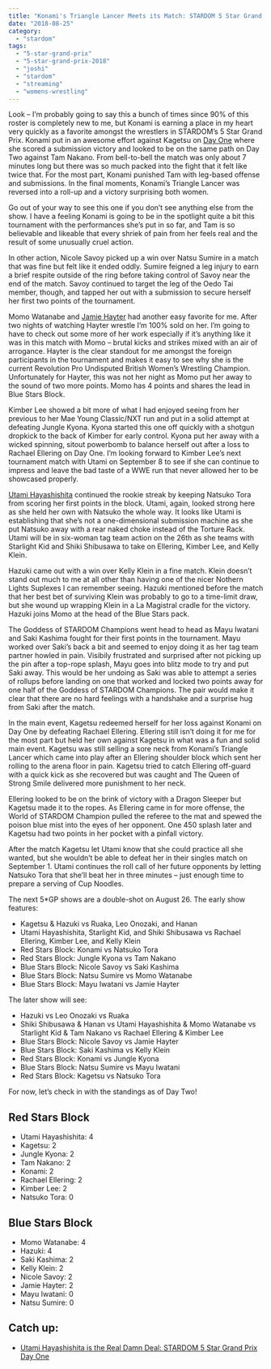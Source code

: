 ```yaml
---
title: "Konami's Triangle Lancer Meets its Match: STARDOM 5 Star Grand Prix 2018 Day Two"
date: "2018-08-25"
category: 
  - "stardom"
tags: 
  - "5-star-grand-prix"
  - "5-star-grand-prix-2018"
  - "joshi"
  - "stardom"
  - "streaming"
  - "womens-wrestling"
---
```


Look – I’m probably going to say this a bunch of times since 90% of this roster is completely new to me, but Konami is earning a place in my heart very quickly as a favorite amongst the wrestlers in STARDOM’s 5 Star Grand Prix. Konami put in an awesome effort against Kagetsu on [Day One](https://www.gansobomb.com/2018/08/21/stardom-5-star-grand-prix-day-one/) where she scored a submission victory and looked to be on the same path on Day Two against Tam Nakano. From bell-to-bell the match was only about 7 minutes long but there was so much packed into the fight that it felt like twice that. For the most part, Konami punished Tam with leg-based offense and submissions. In the final moments, Konami’s Triangle Lancer was reversed into a roll-up and a victory surprising both women.

Go out of your way to see this one if you don’t see anything else from the show. I have a feeling Konami is going to be in the spotlight quite a bit this tournament with the performances she’s put in so far, and Tam is so believable and likeable that every shriek of pain from her feels real and the result of some unusually cruel action.

<Tweet tweetId="1032525322627895296" />

In other action, Nicole Savoy picked up a win over Natsu Sumire in a match that was fine but felt like it ended oddly. Sumire feigned a leg injury to earn a brief respite outside of the ring before taking control of Savoy near the end of the match. Savoy continued to target the leg of the Oedo Tai member, though, and tapped her out with a submission to secure herself her first two points of the tournament.

Momo Watanabe and [Jamie Hayter](/posts/2024-12-14-write-forever-aew-collision) had another easy favorite for me. After two nights of watching Hayter wrestle I’m 100% sold on her. I’m going to have to check out some more of her work especially if it’s anything like it was in this match with Momo – brutal kicks and strikes mixed with an air of arrogance. Hayter is the clear standout for me amongst the foreign participants in the tournament and makes it easy to see why she is the current Revolution Pro Undisputed British Women’s Wrestling Champion. Unfortunately for Hayter, this was not her night as Momo put her away to the sound of two more points. Momo has 4 points and shares the lead in Blue Stars Block.

<Tweet tweetId="1032134838365519873" />

Kimber Lee showed a bit more of what I had enjoyed seeing from her previous to her Mae Young Classic/NXT run and put in a solid attempt at defeating Jungle Kyona. Kyona started this one off quickly with a shotgun dropkick to the back of Kimber for early control. Kyona put her away with a wicked spinning, sitout powerbomb to balance herself out after a loss to Rachael Ellering on Day One. I’m looking forward to Kimber Lee’s next tournament match with Utami on September 8 to see if she can continue to impress and leave the bad taste of a WWE run that never allowed her to be showcased properly.

[Utami Hayashishita](/posts/2018-08-22-stardom-5-star-grand-prix-day-one) continued the rookie streak by keeping Natsuko Tora from scoring her first points in the block. Utami, again, looked strong here as she held her own with Natsuko the whole way. It looks like Utami is establishing that she’s not a one-dimensional submission machine as she put Natsuko away with a rear naked choke instead of the Torture Rack. Utami will be in six-woman tag team action on the 26th as she teams with Starlight Kid and Shiki Shibusawa to take on Ellering, Kimber Lee, and Kelly Klein.

<Tweet tweetId="1032432789595938816" />

Hazuki came out with a win over Kelly Klein in a fine match. Klein doesn’t stand out much to me at all other than having one of the nicer Nothern Lights Suplexes I can remember seeing. Hazuki mentioned before the match that her best bet of surviving Klein was probably to go to a time-limit draw, but she wound up wrapping Klein in a La Magistral cradle for the victory. Hazuki joins Momo at the head of the Blue Stars pack.

The Goddess of STARDOM Champions went head to head as Mayu Iwatani and Saki Kashima fought for their first points in the tournament. Mayu worked over Saki’s back a bit and seemed to enjoy doing it as her tag team partner howled in pain. Visibily frustrated and surprised after not picking up the pin after a top-rope splash, Mayu goes into blitz mode to try and put Saki away. This would be her undoing as Saki was able to attempt a series of rollups before landing on one that worked and locked two points away for one half of the Goddess of STARDOM Champions. The pair would make it clear that there are no hard feelings with a handshake and a surprise hug from Saki after the match.

In the main event, Kagetsu redeemed herself for her loss against Konami on Day One by defeating Rachael Ellering. Ellering still isn’t doing it for me for the most part but held her own against Kagetsu in what was a fun and solid main event. Kagetsu was still selling a sore neck from Konami’s Triangle Lancer which came into play after an Ellering shoulder block which sent her rolling to the arena floor in pain. Kagetsu tried to catch Ellering off-guard with a quick kick as she recovered but was caught and The Queen of Strong Smile delivered more punishment to her neck.

Ellering looked to be on the brink of victory with a Dragon Sleeper but Kagetsu made it to the ropes. As Ellering came in for more offense, the World of STARDOM Champion pulled the referee to the mat and spewed the poison blue mist into the eyes of her opponent. One 450 splash later and Kagetsu had two points in her pocket with a pinfall victory.

<Tweet tweetId="1032967689340239872" />

After the match Kagetsu let Utami know that she could practice all she wanted, but she wouldn’t be able to defeat her in their singles match on September 1. Utami continues the roll call of her future opponents by letting Natsuko Tora that she’ll beat her in three minutes – just enough time to prepare a serving of Cup Noodles.

The next 5\*GP shows are a double-shot on August 26. The early show features:

- Kagetsu & Hazuki vs Ruaka, Leo Onozaki, and Hanan
- Utami Hayashishita, Starlight Kid, and Shiki Shibusawa vs Rachael Ellering, Kimber Lee, and Kelly Klein
- Red Stars Block: Konami vs Natsuko Tora
- Red Stars Block: Jungle Kyona vs Tam Nakano
- Blue Stars Block: Nicole Savoy vs Saki Kashima
- Blue Stars Block: Natsu Sumire vs Momo Watanabe
- Blue Stars Block: Mayu Iwatani vs Jamie Hayter

The later show will see:

- Hazuki vs Leo Onozaki vs Ruaka
- Shiki Shibusawa & Hanan vs Utami Hayashishita & Momo Watanabe vs Starlight Kid & Tam Nakano vs Rachael Ellering & Kimber Lee
- Blue Stars Block: Nicole Savoy vs Jamie Hayter
- Blue Stars Block: Saki Kashima vs Kelly Klein
- Red Stars Block: Konami vs Jungle Kyona
- Blue Stars Block: Natsu Sumire vs Mayu Iwatani
- Red Stars Block: Kagetsu vs Natsuko Tora

For now, let’s check in with the standings as of Day Two!

## Red Stars Block

- Utami Hayashishita: 4
- Kagetsu: 2
- Jungle Kyona: 2
- Tam Nakano: 2
- Konami: 2
- Rachael Ellering: 2
- Kimber Lee: 2
- Natsuko Tora: 0

<Tweet tweetId="1033017217485422593" />

## Blue Stars Block

- Momo Watanabe: 4
- Hazuki: 4
- Saki Kashima: 2
- Kelly Klein: 2
- Nicole Savoy: 2
- Jamie Hayter: 2
- Mayu Iwatani: 0
- Natsu Sumire: 0

<Tweet tweetId="1033017175257141249" />

## Catch up:

- [Utami Hayashishita is the Real Damn Deal: STARDOM 5 Star Grand Prix Day One](https://www.gansobomb.com/2018/08/21/stardom-5-star-grand-prix-day-one/)
